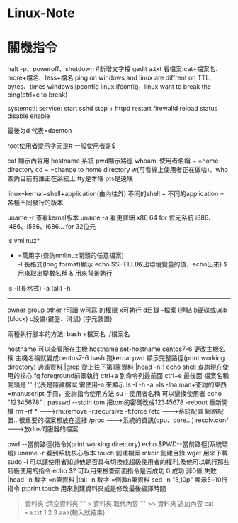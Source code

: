 # Linux-Note

# 關機指令
halt -p、poweroff、shutdown
#新增文字檔
gedit a.txt
看檔案:cat+檔案名、more+檔名、less+檔名
ping on windows and linux are diffrent on TTL、bytes、times
windows:ipconfig
linux:ifconfig，linux want to break the ping(ctrl+c to break)

systemctl:      service:
start		sshd
stop        +	httpd
restart		firewalld
reload 
status
disable
enable

最後ㄉd 代表=daemon

root使用者提示字元是#
一般使用者是$

cat 顯示內容用
hostname 系統
pwd顯示路徑
whoami 使用者名稱
~ =home directory
cd ~ =change to home directory
w(可看線上使用者正在做啥)、who 查詢目前有誰正在系統上  tty是本端  pts是遠端

linux=kernal+shell+application(由內往外)
不同的shell + 不同的application = 各種不同發行的版本

uname -r 查看kernal版本
uname -a 看更詳細
x86 64 for 位元系統
i386、i486、i586、i686... for 32位元

ls vmlinuz* 
* =萬用字(查詢nmlinuz開頭的任意檔案)\
-l 長格式(long format)顯示
echo $SHELL(取出環境變量的值，echo出來)
$ 用來取出變數名稱
& 用來背景執行

ls -l(長格式) -a (all) -h
 ---   ---    ---
owner group  other
r可讀
w可寫    的權限
x可執行
d目錄
-檔案
l連結
b硬碟或usb (block)
c設備(鍵盤、滑鼠) (字元裝置)

兩種執行腳本的方法:
bash +檔案名
./檔案名

hostname 可以查看所在主機
hostname set-hostname centos7-6 更改主機名稱 主機名稱就變成centos7-6
bash 跑kernal
pwd 顯示完整路徑(print working directory)
過濾資料 |grep
從上往下第1筆資料 |head -n 1
echo shell 查詢現在使用的核心
fg foreground前景執行
ctrl+a 到命令列最前面
ctrl+e 最後面
檔案名稱開頭是 '.' 代表是隱藏檔案 需使用-a 來顯示
ls -l -h -a =ls -lha
man+查詢的東西=manuscript 手冊，查詢指令使用方法
su - 使用者名稱 可以變換使用者
echo "12345678" | passwd --stdin tom 把tom的密碼改成12345678
-reboot 重新開機
rm -rf * --->rm:remove -r:recursive -f:force
/etc --->系統配置 網路配置...很重要的檔案都放在這裡
/proc --->系統的資訊(cpu、core...)
resolv.conf --->放dns伺服器的檔案

pwd --當前路徑(指令)(print working directory)
echo $PWD--當前路徑(系統環境)
uname -r 看到系統核心版本
touch 創建檔案
mkdir 創建目錄
wget 用來下載
sudo -l 可以讓使用者知道他是否具有切換成超級使用者的權利,及他可以執行那些超級使用的指令
echo $? 可以用來檢查前面指令是否成功 0:成功 非0值:失敗
|head -n 數字 =n筆資料
|tail -n 數字 =倒數n筆資料
sed -n "5,10p" 顯示5~10行指令 p:print
touch 用來創建資料夾或是修改最後編譯時間
> 資料夾 :清空資料夾
"" > 資料夾 取代內容
"" >> 資料夾 追加內容
cat <<aaa >a.txt
>1
>2
>3
>aaa(輸入就結束)
